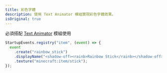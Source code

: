 ```yaml
---
title: 彩色字體
description: 使用 Text Animator 模組實現彩色字體效果。
isOriginal: true
---
```


必須搭配 [Text Animator](https://modrinth.com/mod/text-animator) 模組使用

<Attachment link="0.mp4" />

```js
StartupEvents.registry("item", (event) => {
  event
    .create("rainbow_stick")
    .displayName("<shadow-off><rainb>Rainbow Stick</rainb></shadow-off>")
    .texture("minecraft:item/stick");
});
```
